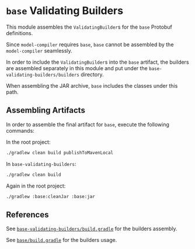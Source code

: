 # `base` Validating Builders

This module assembles the `ValidatingBuilder`s for the `base` Protobuf definitions.

Since `model-compiler` requires `base`, `base` cannot be assembled by the `model-compiler`
seamlessly.

In order to include the `ValidatingBuilder`s into the `base` artifact, the builders are assembled 
separately in this module and put under the `base-validating-builders/builders` directory.

When assembling the JAR archive, `base` includes the classes under this path.

## Assembling Artifacts

In order to assemble the final artifact for `base`, execute the following commands:

In the root project:
```bash
./gradlew clean build publishToMavenLocal
```
In `base-validating-builders`:
```bash
./gradlew clean build
```
Again in the root project:
```bash
./gradlew :base:cleanJar :base:jar
```

## References

See [`base-validating-builders/build.gradle`](./build.gradle) for the builders assembly.

See [`base/build.gradle`](../base/build.gradle) for the builders usage.
